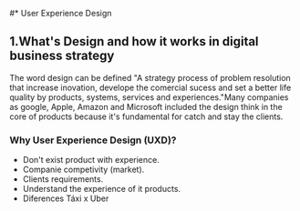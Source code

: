 #* User Experience Design

## 1.What's Design and how it works in digital business strategy
The word design can be defined "A strategy process of problem resolution that increase inovation, develope the comercial sucess and set a better life quality by products, systems, services and experiences."Many companies as google, Apple, Amazon and Microsoft included the design think in the core of products because it's fundamental for catch and stay the clients.

### Why User Experience Design (UXD)?
  - Don't exist product with experience.
  - Companie competivity (market).
  - Clients requirements.
  - Understand the experience of it products.
  - Diferences Táxi x Uber

